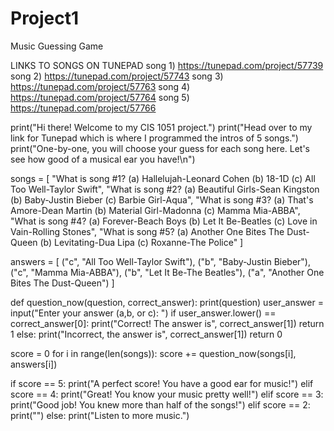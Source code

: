 # Project1
Music Guessing Game

LINKS TO SONGS ON TUNEPAD
song 1) https://tunepad.com/project/57739
song 2) https://tunepad.com/project/57743
song 3) https://tunepad.com/project/57763
song 4) https://tunepad.com/project/57764
song 5) https://tunepad.com/project/57766

print("Hi there! Welcome to my CIS 1051 project.")
print("Head over to my link for Tunepad which is where I programmed the intros of 5 songs.")
print("One-by-one, you will choose your guess for each song here. Let's see how good of a musical ear you have!\n")

songs = [
    "What is song #1? (a) Hallelujah-Leonard Cohen (b) 18-1D (c) All Too Well-Taylor Swift",
    "What is song #2? (a) Beautiful Girls-Sean Kingston (b) Baby-Justin Bieber (c) Barbie Girl-Aqua",
    "What is song #3? (a) That's Amore-Dean Martin (b) Material Girl-Madonna (c) Mamma Mia-ABBA",
    "What is song #4? (a) Forever-Beach Boys (b) Let It Be-Beatles (c) Love in Vain-Rolling Stones",
    "What is song #5? (a) Another One Bites The Dust-Queen (b) Levitating-Dua Lipa (c) Roxanne-The Police"
]

answers = [
    ("c", "All Too Well-Taylor Swift"),
    ("b", "Baby-Justin Bieber"),
    ("c", "Mamma Mia-ABBA"),
    ("b", "Let It Be-The Beatles"),
    ("a", "Another One Bites The Dust-Queen")
    ]

def question_now(question, correct_answer):
    print(question)
    user_answer = input("Enter your answer (a,b, or c): ")
    if user_answer.lower() == correct_answer[0]:
        print("Correct! The answer is", correct_answer[1])
        return 1
    else:
        print("Incorrect, the answer is", correct_answer[1])
        return 0

score = 0
for i in range(len(songs)):
    score += question_now(songs[i], answers[i])

if score == 5:
    print("A perfect score! You have a good ear for music!")
elif score == 4:
    print("Great! You know your music pretty well!")
elif score == 3:
    print("Good job! You knew more than half of the songs!")
elif score == 2:
    print("")
else:
    print("Listen to more music.")
